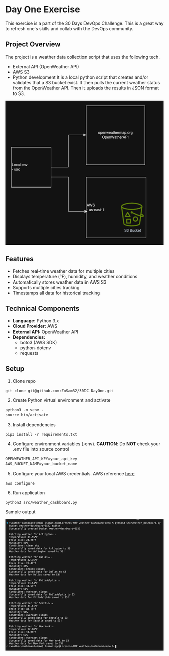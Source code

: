 # Day One Exercise
This exercise is a part of the 30 Days DevOps Challenge. This is a great way to refresh one's skills and collab with the DevOps community.  

## Project Overview
The project is a weather data collection script that uses the following tech. 
- External API (OpenWeather API)
- AWS S3
- Python development
It is a local python script that creates and/or validates that a S3 bucket exist. It then pulls the current weather status from the OpenWeather API. Then it uploads the results in JSON format to S3. 

![Overview](overview.png)

## Features
- Fetches real-time weather data for multiple cities
- Displays temperature (°F), humidity, and weather conditions
- Automatically stores weather data in AWS S3
- Supports multiple cities tracking
- Timestamps all data for historical tracking

## Technical Components
- **Language:** Python 3.x
- **Cloud Provider:** AWS
- **External API:** OpenWeather API
- **Dependencies:** 
  - boto3 (AWS SDK)
  - python-dotenv
  - requests

## Setup 
1. Clone repo
```
git clone git@github.com:ZoSam32/30DC-DayOne.git
```
2. Create Python virtual environment and activate
```
python3 -m venv . 
source bin/activate
```
3. Install dependencies
```
pip3 install -r requirements.txt
```
4. Configure environment variables (.env). **CAUTION**: Do **NOT** check your .env file into source control
```
OPENWEATHER_API_KEY=your_api_key
AWS_BUCKET_NAME=your_bucket_name
```
5. Configure your local AWS credentials. AWS reference [here](https://docs.aws.amazon.com/cli/latest/userguide/cli-configure-files.html#cli-configure-files-methods)
```
aws configure
```
6. Run application
```
python3 src/weather_dashboard.py
```
Sample output

![Output](image.png)